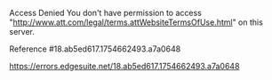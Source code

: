 Access Denied
You don't have permission to access "http://www.att.com/legal/terms.attWebsiteTermsOfUse.html" on this server.

Reference #18.ab5ed617.1754662493.a7a0648

https://errors.edgesuite.net/18.ab5ed617.1754662493.a7a0648